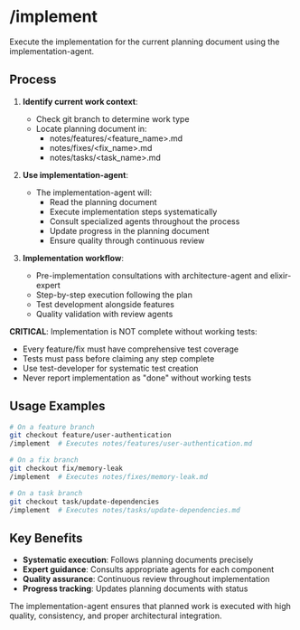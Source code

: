 # /implement

Execute the implementation for the current planning document using the
implementation-agent.

## Process

1. **Identify current work context**:

   - Check git branch to determine work type
   - Locate planning document in:
     - notes/features/<feature_name>.md
     - notes/fixes/<fix_name>.md
     - notes/tasks/<task_name>.md

2. **Use implementation-agent**:

   - The implementation-agent will:
     - Read the planning document
     - Execute implementation steps systematically
     - Consult specialized agents throughout the process
     - Update progress in the planning document
     - Ensure quality through continuous review

3. **Implementation workflow**:
   - Pre-implementation consultations with architecture-agent and elixir-expert
   - Step-by-step execution following the plan
   - Test development alongside features
   - Quality validation with review agents

**CRITICAL**: Implementation is NOT complete without working tests:
- Every feature/fix must have comprehensive test coverage
- Tests must pass before claiming any step complete
- Use test-developer for systematic test creation
- Never report implementation as "done" without working tests

## Usage Examples

```bash
# On a feature branch
git checkout feature/user-authentication
/implement  # Executes notes/features/user-authentication.md

# On a fix branch
git checkout fix/memory-leak
/implement  # Executes notes/fixes/memory-leak.md

# On a task branch
git checkout task/update-dependencies
/implement  # Executes notes/tasks/update-dependencies.md
```

## Key Benefits

- **Systematic execution**: Follows planning documents precisely
- **Expert guidance**: Consults appropriate agents for each component
- **Quality assurance**: Continuous review throughout implementation
- **Progress tracking**: Updates planning documents with status

The implementation-agent ensures that planned work is executed with high
quality, consistency, and proper architectural integration.
